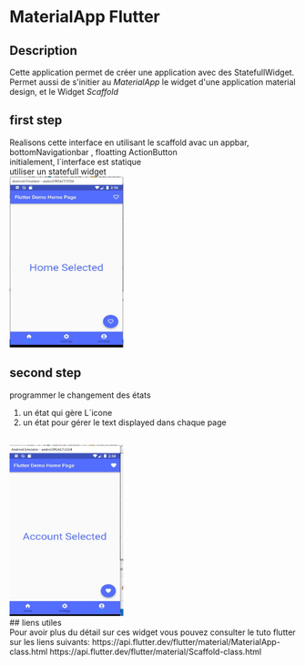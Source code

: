 # MaterialApp Flutter
## Description
Cette application permet de créer une application avec des StatefullWidget. 
Permet aussi de s'initier au  _MaterialApp_ le widget d'une application material design, et le Widget _Scaffold_</br>
## first step
Realisons cette interface en utilisant le scaffold avac un appbar, bottomNavigationbar , floatting ActionButton <br>
initialement, l´interface est statique</br>
utiliser un statefull widget <br>
<img src="https://github.com/mouniraz/ApplicationStatefullWidget/blob/main/state.JPG" width="200" height="300"/></br>
## second step
programmer le changement des états 
1. un état qui gère L´icone 
2. un état pour gérer le text displayed dans chaque page
<br>
<img src="https://github.com/mouniraz/ApplicationStatefullWidget/blob/main/state2.JPG" width="200" height="300"/><br>
## liens utiles<br>
Pour avoir plus du détail sur ces widget vous pouvez consulter le tuto flutter sur les liens suivants:  
https://api.flutter.dev/flutter/material/MaterialApp-class.html   
https://api.flutter.dev/flutter/material/Scaffold-class.html 
